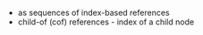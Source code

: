 
<!-- ======================================================================= -->

- as sequences of index-based references
- child-of (cof) references - index of a child node
